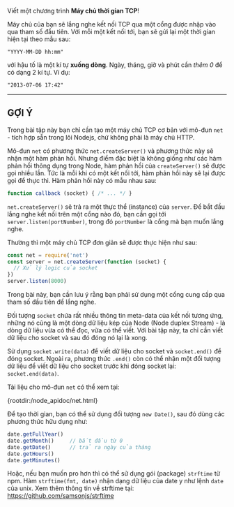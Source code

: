 Viết một chương trình **Máy chủ thời gian TCP**!

Máy chủ của bạn sẽ lắng nghe kết nối TCP qua một cổng được nhập vào qua tham số đầu tiên. Với mỗi một kết nối tới, bạn sẽ gửi lại một thời gian hiện tại theo mẫu sau:

```
"YYYY-MM-DD hh:mm"
```

với hậu tố là một kí tự **xuống dòng**. Ngày, tháng, giờ và phút cần *thêm 0* để có dạng 2 kí tự. Ví dụ:

```
"2013-07-06 17:42"
```

----------------------------------------------------------------------
## GỢI Ý

Trong bài tập này bạn chỉ cần tạo một máy chủ TCP cơ bản với mô-đun `net` - tích hợp sẵn trong lõi Nodejs, chứ không phải là máy chủ HTTP.

Mô-đun `net` có phương thức `net.createServer()` và phương thức này sẽ nhận một hàm phản hồi. Nhưng điểm đặc biệt là không giống như các hàm phản hồi thông dụng trong Node, hàm phản hồi của `createServer()` sẽ được gọi nhiều lần. Tức là mỗi khi có một kết nối tới, hàm phản hồi này sẽ lại được gọi để thực thi. Hàm phản hồi này có mẫu nhau sau:

```js
function callback (socket) { /* ... */ }
```

`net.createServer()` sẽ trả ra một thực thể (instance) của `server`. Để bắt đầu lắng nghe kết nối trên một cổng nào đó, bạn cần gọi tới `server.listen(portNumber)`, trong đó `portNumber` là cổng mà bạn muốn lắng nghe.

Thường thì một máy chủ TCP đơn giản sẽ được thực hiện như sau:

```js
const net = require('net')
const server = net.createServer(function (socket) {
  // Xử lý logic của socket
})
server.listen(8000)
```

Trong bài này, bạn cần lưu ý rằng bạn phải sử dụng một cổng cung cấp qua tham số đầu tiên để lắng nghe.

Đối tượng `socket` chứa rất nhiều thông tin meta-data của kết nối tương ứng, những nó cũng là một dòng dữ liệu kép của Node (Node duplex Stream) - là dòng dữ liệu vừa có thể đọc, vừa có thể viết. Với bài tập này, ta chỉ cần viết dữ liệu cho socket và sau đó đóng nó lại là xong.

Sử dụng `socket.write(data)` để viết dữ liệu cho socket và `socket.end()` để đóng socket. Ngoài ra, phương thức `.end()` còn có thể nhận một đối tượng dữ liệu để viết dữ liệu cho socket trước khi đóng socket lại: `socket.end(data)`.

Tài liệu cho mô-đun `net` có thể xem tại:

  {rootdir:/node_apidoc/net.html}

Để tạo thời gian, bạn có thể sử dụng đối tượng `new Date()`, sau đó dùng các phương thức hữu dụng như:

```js
date.getFullYear()
date.getMonth()     // bắt đầu từ 0
date.getDate()      // trả ra ngày của tháng
date.getHours()
date.getMinutes()
```

Hoặc, nếu bạn muốn pro hơn thì có thể sử dụng gói (package) `strftime` từ npm. Hàm `strftime(fmt, date)` nhận dạng dữ liệu của date y như lệnh `date` của unix. Xem thêm thông tin về strftime tại: https://github.com/samsonjs/strftime
